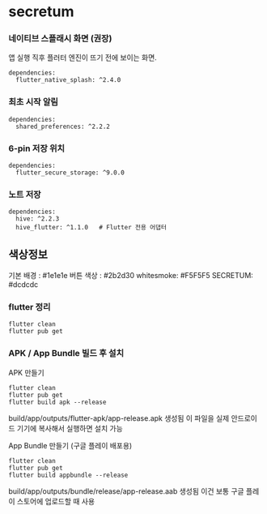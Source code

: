 # secretum

### 네이티브 스플래시 화면 (권장)
앱 실행 직후 플러터 엔진이 뜨기 전에 보이는 화면.
```
dependencies:
  flutter_native_splash: ^2.4.0
```

### 최초 시작 알림
```
dependencies:
  shared_preferences: ^2.2.2
```

### 6-pin 저장 위치
```
dependencies:
  flutter_secure_storage: ^9.0.0
```

### 노트 저장
```
dependencies:
  hive: ^2.2.3
  hive_flutter: ^1.1.0   # Flutter 전용 어댑터
```

## 색상정보
기본 배경 : #1e1e1e
버튼 색상 : #2b2d30
whitesmoke: #F5F5F5
SECRETUM: #dcdcdc

### flutter 정리
```
flutter clean
flutter pub get
```

### APK / App Bundle 빌드 후 설치

APK 만들기
```
flutter clean
flutter pub get
flutter build apk --release
```
build/app/outputs/flutter-apk/app-release.apk 생성됨
이 파일을 실제 안드로이드 기기에 복사해서 실행하면 설치 가능

App Bundle 만들기 (구글 플레이 배포용)
```
flutter clean
flutter pub get
flutter build appbundle --release
```
build/app/outputs/bundle/release/app-release.aab 생성됨
이건 보통 구글 플레이 스토어에 업로드할 때 사용
